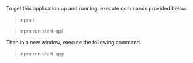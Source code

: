 To get this application up and running, execute commands provided below.

> npm i

> npm run start-api

Then in a new window, execute the following command.

> npm run start-app
